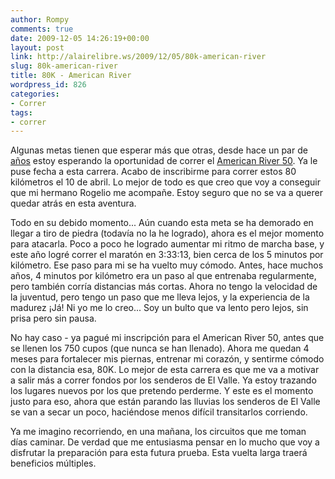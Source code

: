 ```yaml
---
author: Rompy
comments: true
date: 2009-12-05 14:26:19+00:00
layout: post
link: http://alairelibre.ws/2009/12/05/80k-american-river
slug: 80k-american-river
title: 80K - American River
wordpress_id: 826
categories:
- Correr
tags:
- correr
---
```


Algunas metas tienen que esperar más que otras, desde hace un par de [años](http://alairelibre.ws/2007/01/23/american-river-50) estoy esperando la oportunidad de correr el [American River 50](http://ar50mile.com). Ya le puse fecha a esta carrera. Acabo de inscribirme para correr estos 80 kilómetros el 10 de abril. Lo mejor de todo es que creo que voy a conseguir que mi hermano Rogelio me acompañe. Estoy seguro que no se va a querer quedar atrás en esta aventura.

Todo en su debido momento... Aún cuando esta meta se ha demorado en llegar a tiro de piedra (todavía no la he logrado), ahora es el mejor momento para atacarla. Poco a poco he logrado aumentar mi ritmo de marcha base, y este año logré correr el maratón en 3:33:13, bien cerca de los 5 minutos por kilómetro. Ese paso para mi se ha vuelto muy cómodo. Antes, hace muchos años, 4 minutos por kilómetro era un paso al que entrenaba regularmente, pero también corría distancias más cortas. Ahora no tengo la velocidad de la juventud, pero tengo un paso que me lleva lejos, y la experiencia de la madurez ¡Já! Ni yo me lo creo... Soy un bulto que va lento pero lejos, sin prisa pero sin pausa.

No hay caso - ya pagué mi inscripción para el American River 50, antes que se llenen los 750 cupos (que nunca se han llenado). Ahora me quedan 4 meses para fortalecer mis piernas, entrenar mi corazón, y sentirme cómodo con la distancia esa, 80K. Lo mejor de esta carrera es que me va a motivar a salir más a correr fondos por los senderos de El Valle. Ya estoy trazando los lugares nuevos por los que pretendo perderme. Y este es el momento justo para eso, ahora que están parando las lluvias los senderos de El Valle se van a secar un poco, haciéndose menos difícil transitarlos corriendo.

Ya me imagino recorriendo, en una mañana, los circuitos que me toman días caminar. De verdad que me entusiasma pensar en lo mucho que voy a disfrutar la preparación para esta futura prueba. Esta vuelta larga traerá beneficios múltiples.
